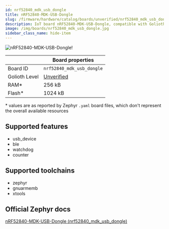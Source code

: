 ```yaml
---
id: nrf52840_mdk_usb_dongle
title: nRF52840-MDK-USB-Dongle
slug: /firmware/hardware/catalog/boards/unverified/nrf52840_mdk_usb_dongle
description: IoT board nRF52840-MDK-USB-Dongle, compatible with Golioth at unverified level.
image: /img/boards/nrf52840_mdk_usb_dongle.jpg
sidebar_class_name: hide-item
---
```


[//]: # (This is an auto-generated file, do not edit! Changes to it will be lost upon re-generation)

![nRF52840-MDK-USB-Dongle!](/img/boards/nrf52840_mdk_usb_dongle.jpg "nRF52840-MDK-USB-Dongle")

|                | Board properties     |
| -------------  | -------------------- |
| Board ID       | `nrf52840_mdk_usb_dongle` |
| Golioth Level  | [Unverified](/firmware/hardware#unverified-boards) |
| RAM*           | 256 kB |
| Flash*         | 1024 kB |

\* values are as reported by Zephyr `.yaml` board files, which don't represent the overall available resources



## Supported features

* usb_device
* ble
* watchdog
* counter

## Supported toolchains

* zephyr
* gnuarmemb
* xtools

## Official Zephyr docs

[nRF52840-MDK-USB-Dongle (nrf52840_mdk_usb_dongle)](https://docs.zephyrproject.org/latest/boards/makerdiary/nrf52840_mdk_usb_dongle/doc/index.html)
